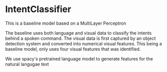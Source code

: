# IntentClassifier

This is a baseline model based on a MultiLayer Perceptron

The baseline uses both language and visual data to classify the intents behind a spoken command.
The visual data is first captured by an object detection system and converted into numerical visual features.
This being a baseline model, only uses four visual features that was identified.

We use spacy's pretrained language model to generate features for the natural langugae text
